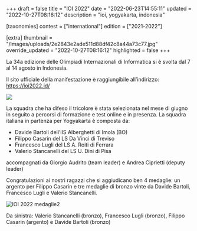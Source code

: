 +++
draft = false
title = "IOI 2022"
date = "2022-06-23T14:55:11"
updated = "2022-10-27T08:16:12"
description = "ioi, yogyakarta, indonesia"

[taxonomies]
contest = ["international"]
edition = ["2021-2022"]

[extra]
thumbnail = "/images/uploads/2e2843e2ade511d88df42c8a44a73c77.jpg"
override_updated = "2022-10-27T08:16:12"
highlighted = false
+++

La 34a edizione delle Olimpiadi Internazionali di Informatica si è svolta dal 7 al 14 agosto in Indonesia.

<!-- more -->

Il sito ufficiale della manifestazione è raggiungibile all’indirizzo: <https://ioi2022.id/>

![](/static/images/uploads/Mascot2.png)

La squadra che ha difeso il tricolore è stata selezionata nel mese di giugno in seguito a percorsi di formazione e test online e in presenza.
La squadra italiana in partenza per Yogyakarta è composta da:

* Davide Bartoli dell’IIS Alberghetti di Imola (BO)
* Filippo Casarin del LS Da Vinci di Treviso
* Francesco Lugli del LS A. Roiti di Ferrara
* Valerio Stancanelli del LS U. Dini di Pisa

accompagnati da Giorgio Audrito (team leader) e Andrea Ciprietti (deputy leader)

Congratulazioni ai nostri ragazzi che si aggiudicano ben 4 medaglie: un argento per Filippo Casarin e tre medaglie di bronzo vinte da Davide Bartoli, Francesco Lugli e Valerio Stancanelli.

![IOI 2022 medaglie2](/images/uploads/IOI_2022_medaglie2.jpg)

Da sinistra: Valerio Stancanelli (bronzo), Francesco Lugli (bronzo), Filippo Casarin (argento) e Davide Bartoli (bronzo)
